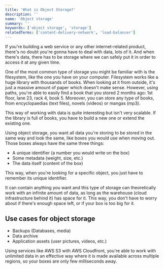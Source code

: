 ```yaml
---
title: 'What is Object Storage?'
description: ''
name: 'Object storage'
summary: ''
keywords: ['object storage', 'storage']
relatedTerms: ['content-delivery-network', 'load-balancer']
---
```


If you're building a web service or any other internet-related product, there's no doubt you're gonna have to deal with data, lots of it. And when there's data, there has to be storage where we can safely put it in order to access it at any given time.

One of the most common type of storage you might be familiar with is the filesystem, like the one you have on your computer. Filesystem works like a huge library with thousands of books. When looking at it from outside, it's just a massive amount of paper which doesn't make sense. However, using paths, you're able to easily find a book that you stored 2 months ago: 1st floor, lane 23, rack 4, book 5. Moreover, you can store any type of books, from encyclopaedias (text files), novels (videos) or mangas (mp3).

This way of working with data is quite interesting but isn't very scalable. If the library is full of books, you have to build a new one or extend the existing one.

Using object storage, you want all data you're storing to be stored in the same way and look the same, like boxes you would use when moving out. Those boxes always have the same three things:

- A unique identifier (a number you would write on the box)
- Some metadata (weight, size, etc.)
- The data itself (content of the box)

This way, when you're looking for a specific object, you just have to remember its unique identifier.

It can contain anything you want and this type of storage can theoretically work with an infinite amount of data, as long as the warehouse (cloud infrastructure behind it) has space for it. This way, you don't have to worry about if there's enough space left, or if your box is too big for it.

## Use cases for object storage

- Backups (Databases, media)
- Data archive
- Application assets (user pictures, videos, etc.)

Using services like AWS S3 with AWS Cloudfront, you're able to work with unlimited data in an effective way where it is made available across multiple regions, so your boxes are only few milliseconds away.
